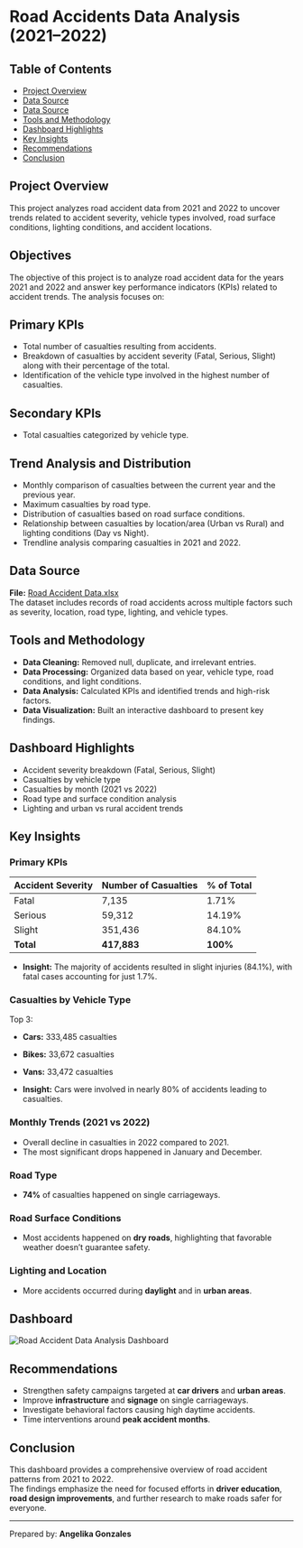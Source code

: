 #  Road Accidents Data Analysis (2021–2022)

## Table of Contents
- [Project Overview](#project-overview)
- [Data Source](#objectives)
- [Data Source](#data-source)
- [Tools and Methodology](#tools-and-methodology)
- [Dashboard Highlights](#dashboard-highlights)
- [Key Insights](#key-insights)
- [Recommendations](#recommendations)
- [Conclusion](#conclusion)

## Project Overview
This project analyzes road accident data from 2021 and 2022 to uncover trends related to accident severity, vehicle types involved, road surface conditions, lighting conditions, and accident locations. 

## Objectives
The objective of this project is to analyze road accident data for the years 2021 and 2022 and answer key performance indicators (KPIs) related to accident trends. The analysis focuses on:

## Primary KPIs
- Total number of casualties resulting from accidents.
- Breakdown of casualties by accident severity (Fatal, Serious, Slight) along with their percentage of the total.
- Identification of the vehicle type involved in the highest number of casualties.

## Secondary KPIs
- Total casualties categorized by vehicle type.

## Trend Analysis and Distribution
- Monthly comparison of casualties between the current year and the previous year.
- Maximum casualties by road type.
- Distribution of casualties based on road surface conditions.
- Relationship between casualties by location/area (Urban vs Rural) and lighting conditions (Day vs Night).
- Trendline analysis comparing casualties in 2021 and 2022.

## Data Source
**File:** [Road Accident Data.xlsx]([path_to_file](https://docs.google.com/spreadsheets/d/1R_uaoZL18nRbqC_MULVne90h3SdRbAyn/edit?gid=1319047066#gid=1319047066))  
The dataset includes records of road accidents across multiple factors such as severity, location, road type, lighting, and vehicle types.

## Tools and Methodology
- **Data Cleaning:** Removed null, duplicate, and irrelevant entries.
- **Data Processing:** Organized data based on year, vehicle type, road conditions, and light conditions.
- **Data Analysis:** Calculated KPIs and identified trends and high-risk factors.
- **Data Visualization:** Built an interactive dashboard to present key findings.

## Dashboard Highlights
- Accident severity breakdown (Fatal, Serious, Slight)
- Casualties by vehicle type
- Casualties by month (2021 vs 2022)
- Road type and surface condition analysis
- Lighting and urban vs rural accident trends

## Key Insights

### Primary KPIs

| Accident Severity | Number of Casualties | % of Total |
|-------------------|----------------------|------------|
| Fatal             | 7,135                | 1.71%      |
| Serious           | 59,312               | 14.19%     |
| Slight            | 351,436              | 84.10%     |
| **Total**         | **417,883**          | **100%**   |

- **Insight:** The majority of accidents resulted in slight injuries (84.1%), with fatal cases accounting for just 1.7%.

### Casualties by Vehicle Type

Top 3:
- **Cars:** 333,485 casualties
- **Bikes:** 33,672 casualties
- **Vans:** 33,472 casualties

- **Insight:** Cars were involved in nearly 80% of accidents leading to casualties.

### Monthly Trends (2021 vs 2022)
- Overall decline in casualties in 2022 compared to 2021.
- The most significant drops happened in January and December.

### Road Type
- **74%** of casualties happened on single carriageways.

### Road Surface Conditions
- Most accidents happened on **dry roads**, highlighting that favorable weather doesn’t guarantee safety.

### Lighting and Location
- More accidents occurred during **daylight** and in **urban areas**.
  
## Dashboard
![Road Accident Data Analysis Dashboard](https://github.com/user-attachments/assets/e7e38b5f-5573-4aa6-a47a-0882c6bf7fed)

## Recommendations
- Strengthen safety campaigns targeted at **car drivers** and **urban areas**.
- Improve **infrastructure** and **signage** on single carriageways.
- Investigate behavioral factors causing high daytime accidents.
- Time interventions around **peak accident months**.

## Conclusion
This dashboard provides a comprehensive overview of road accident patterns from 2021 to 2022.  
The findings emphasize the need for focused efforts in **driver education**, **road design improvements**, and further research to make roads safer for everyone.

---

Prepared by: **Angelika Gonzales**  
